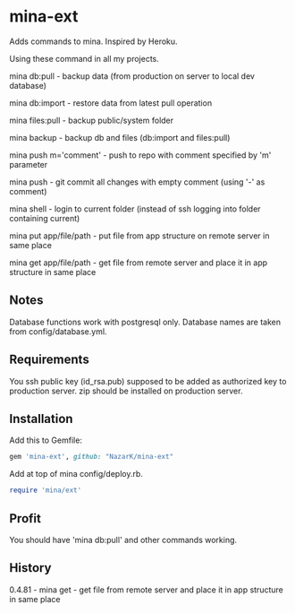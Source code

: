 # mina-ext

Adds commands to mina. Inspired by Heroku.

Using these command in all my projects.

mina db:pull - backup data (from production on server to local dev database)

mina db:import - restore data from latest pull operation

mina files:pull - backup public/system folder

mina backup - backup db and files (db:import and files:pull)

mina push m='comment' - push to repo with comment specified by 'm' parameter

mina push - git commit all changes with empty comment (using '-' as comment)

mina shell - login to current folder (instead of ssh logging into folder containing current)

mina put app/file/path - put file from app structure on remote server in same place

mina get app/file/path - get file from remote server and place it in app structure in same place

## Notes
Database functions work with postgresql only. Database names are taken from config/database.yml.

## Requirements
You ssh public key (id_rsa.pub) supposed to be added as authorized key to production server.
zip should be installed on production server.

## Installation

Add this to Gemfile:

```ruby
gem 'mina-ext', github: "NazarK/mina-ext"
```

Add at top of mina config/deploy.rb.

```ruby
require 'mina/ext'
```

## Profit

You should have 'mina db:pull' and other commands working. 

## History

0.4.81 - mina get - get file from remote server and place it in app structure in same place